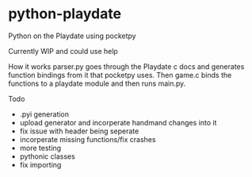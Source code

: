 # python-playdate
Python on the Playdate using pocketpy

Currently WIP and could use help

How it works
parser.py goes through the Playdate c docs and generates function bindings from it that pocketpy uses. Then game.c binds the functions to a playdate module and then runs main.py.

Todo
* .pyi generation
* upload generator and incorperate handmand changes into it
* fix issue with header being seperate
* incorperate missing functions/fix crashes
* more testing
* pythonic classes
* fix importing
